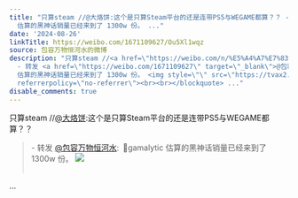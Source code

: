 ```yaml
---
title: "只算steam //@大烙饼:这个是只算Steam平台的还是连带PS5与WEGAME都算？？ - 转发 @包容万物恒河水:&ensp;\U0001F53Bgamalytic
  估算的黑神话销量已经来到了 1300w 份。 ..."
date: '2024-08-26'
linkTitle: https://weibo.com/1671109627/Ou5Xl1wqz
source: 包容万物恒河水的微博
description: "只算steam //<a href=\"https://weibo.com/n/%E5%A4%A7%E7%83%99%E9%A5%BC\">@大烙饼</a>:这个是只算Steam平台的还是连带PS5与WEGAME都算？？<br><blockquote>
  - 转发 <a href=\"https://weibo.com/1671109627\" target=\"_blank\">@包容万物恒河水</a>: \U0001F53Bgamalytic
  估算的黑神话销量已经来到了 1300w 份。 <img style=\"\" src=\"https://tvax2.sinaimg.cn/large/639b1bfbgy1ht1htpw2wrj20zu1u6wq0.jpg\"
  referrerpolicy=\"no-referrer\"><br><br></blockquote> ..."
disable_comments: true
---
```

只算steam //<a href="https://weibo.com/n/%E5%A4%A7%E7%83%99%E9%A5%BC">@大烙饼</a>:这个是只算Steam平台的还是连带PS5与WEGAME都算？？<br><blockquote> - 转发 <a href="https://weibo.com/1671109627" target="_blank">@包容万物恒河水</a>: 🔻gamalytic 估算的黑神话销量已经来到了 1300w 份。 <img style="" src="https://tvax2.sinaimg.cn/large/639b1bfbgy1ht1htpw2wrj20zu1u6wq0.jpg" referrerpolicy="no-referrer"><br><br></blockquote> ...